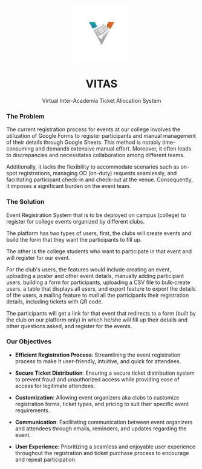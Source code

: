 <p align="center">
  <img src="./.github/logo.png" width="150" height="150" />
</p>
<h1 align="center">VITAS</h1>
<p align="center">Virtual Inter-Academia Ticket Allocation System</p>

### The Problem
The current registration process for events at our college involves the utilization of Google Forms to register participants and manual management of their details through Google Sheets. This method is notably time-consuming and demands extensive manual effort. Moreover, it often leads to discrepancies and necessitates collaboration among different teams.

Additionally, it lacks the flexibility to accommodate scenarios such as on-spot registrations, managing OD (on-duty) requests seamlessly, and facilitating participant check-in and check-out at the venue. Consequently, it imposes a significant burden on the event team.

### The Solution
Event Registration System that is to be deployed on campus (college) to register for college events organized by different clubs.

The platform has two types of users, first, the clubs will create events and build the form that they want the participants to fill up.

The other is the college students who want to participate in that event and will register for our event.

For the club's users, the features would include creating an event, uploading a poster and other event details, manually adding participant users, building a form for participants, uploading a CSV file to bulk-create users, a table that displays all users, and export feature to export the details of the users, a mailing feature to mail all the participants their registration details, including tickets with QR code.

The participants will get a link for that event that redirects to a form (built by the club on our platform only) in which he/she will fill up their details and other questions asked, and register for the events.

### Our Objectives

- __Efficient Registration Process__: Streamlining the event registration process to make it user-friendly, intuitive, and quick for attendees.

- __Secure Ticket Distribution__: Ensuring a secure ticket distribution system to prevent fraud and unauthorized access while providing ease of access for legitimate attendees.

- __Customization__: Allowing event organizers aka clubs to customize registration forms, ticket types, and pricing to suit their specific event requirements.

- __Communication__: Facilitating communication between event organizers and attendees through emails, reminders, and updates regarding the event.

- __User Experience__: Prioritizing a seamless and enjoyable user experience throughout the registration and ticket purchase process to encourage and repeat participation.
